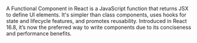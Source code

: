 A Functional Component in React is a JavaScript function that returns JSX to define UI elements. It's simpler than class components, 
uses hooks for state and lifecycle features, and promotes reusability. Introduced in React 16.8, it’s now the preferred way to write 
components due to its conciseness and performance benefits. 
